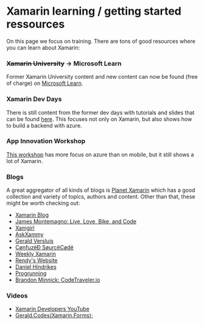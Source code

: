 # Xamarin learning / getting started ressources
On this page we focus on training. There are tons of good resources where you can learn about Xamarin:

### ~~Xamarin University~~ -> Microsoft Learn

Former Xamarin University content and new content can now be found (free of charge) on [Microsoft Learn](https://dotnet.microsoft.com/learn/xamarin). 

### Xamarin Dev Days
There is still content from the former dev days with tutorials and slides that can be found [here](https://github.com/xamarin/dev-days-labs). This focuses not only on Xamarin, but also shows how to build a backend with azure.

### App Innovation Workshop
[This workshop](https://github.com/microsoft/app-innovation-workshop) has more focus on azure than on mobile, but it still shows a lot of Xamarin.

### Blogs
A great aggregator of all kinds of blogs is [Planet Xamarin](https://www.planetxamarin.com/) which has a good collection and variety of topics, authors and content. Other than that, these might be worth checking out:

* [Xamarin Blog](https://devblogs.microsoft.com/xamarin/)
* [James Montemagno: Live, Love, Bike, and Code](https://montemagno.com/)
* [Xamgirl](https://xamgirl.com/)
* [AskXammy](https://askxammy.com/)
* [Gerald Versluis](https://blog.verslu.is/)
* [ÇøŋfuzëÐ SøurcëÇødë](https://theconfuzedsourcecode.wordpress.com/)
* [Weekly Xamarin](http://weeklyxamarin.com/)
* [Rendy's Website](http://www.xamboy.com/)
* [Daniel Hindrikes](https://danielhindrikes.se/)
* [Progrunning](https://progrunning.net/)
* [Brandon Minnick: CodeTraveler.io](https://codetraveler.io)

### Videos
 * [Xamarin Developers YouTube](https://www.youtube.com/channel/UCe-f02uZgEXdHmHpC3loAQg)
 * [Gerald.Codes(Xamarin.Forms);](https://www.youtube.com/playlist?list=PLfbOp004UaYUgjhTHjtSixo-iMdz6PhIv)
